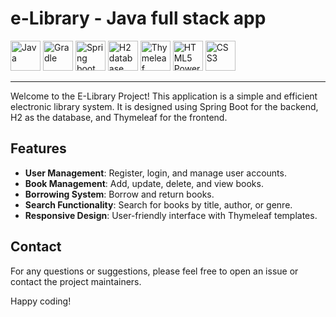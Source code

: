 # e-Library - Java full stack app

<div>
<img src="https://img.icons8.com/?size=100&id=13679&format=png&color=000000" alt="Java" style="height: 48px;">
<img src="https://gradle.com/wp-content/themes/fuel/assets/img/branding/gradle-elephant-icon-gradient.svg" alt="Gradle" style="height: 48px;">
<img src="https://spring.io/img/spring.svg" alt="Spring boot" style="height: 48px;">
<img src="https://www.h2database.com/html/images/h2-logo-2.png" alt="H2 database" style="height: 48px;">
<img src="https://www.thymeleaf.org/images/thymeleaf.png" alt="Thymeleaf" style="height: 48px;">
<img src="https://www.w3.org/html/logo/badge/html5-badge-h-solo.png" alt="HTML5 Powered" style="height: 48px;">
<img src="https://upload.wikimedia.org/wikipedia/commons/6/62/CSS3_logo.svg" alt="CSS3" style="height: 48px;">
</div>

----

Welcome to the E-Library Project! This application is a simple and efficient electronic library system. It is designed
using Spring Boot for the backend, H2 as the database, and Thymeleaf for the frontend.

## Features

- **User Management**: Register, login, and manage user accounts.
- **Book Management**: Add, update, delete, and view books.
- **Borrowing System**: Borrow and return books.
- **Search Functionality**: Search for books by title, author, or genre.
- **Responsive Design**: User-friendly interface with Thymeleaf templates.

## Contact

For any questions or suggestions, please feel free to open an issue or contact the project maintainers.

Happy coding!